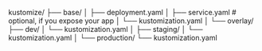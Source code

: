 kustomize/
├── base/
│   ├── deployment.yaml
│   ├── service.yaml          # optional, if you expose your app
│   └── kustomization.yaml
│
└── overlay/
    ├── dev/
    │   └── kustomization.yaml
    │
    ├── staging/
    │   └── kustomization.yaml
    │
    └── production/
        └── kustomization.yaml

